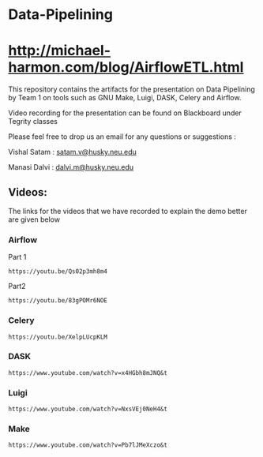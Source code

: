 # Data-Pipelining

# http://michael-harmon.com/blog/AirflowETL.html


This repository contains the artifacts for the presentation on Data Pipelining by Team 1 on tools such as
GNU Make, Luigi, DASK, Celery and Airflow.

Video recording for the presentation can be found on Blackboard under Tegrity classes

Please feel free to drop us an email for any questions or suggestions : 

Vishal Satam : satam.v@husky.neu.edu

Manasi Dalvi : dalvi.m@husky.neu.edu

## Videos:
The links for the videos that we have recorded to explain the demo better are given below

### Airflow
Part 1
```
https://youtu.be/Qs02p3mh8m4
```
Part2
```
https://youtu.be/83gPOMr6NOE
```

### Celery
```
https://youtu.be/XelpLUcpKLM
```

### DASK
```
https://www.youtube.com/watch?v=x4HGbh8mJNQ&t
```

### Luigi
```
https://www.youtube.com/watch?v=NxsVEj0NeH4&t
```

### Make
```
https://www.youtube.com/watch?v=Pb7lJMeXczo&t
```
